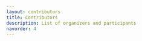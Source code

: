 ```yaml
---
layout: contributors
title: Contributors
description: List of organizers and participants
navorder: 4
---
```



